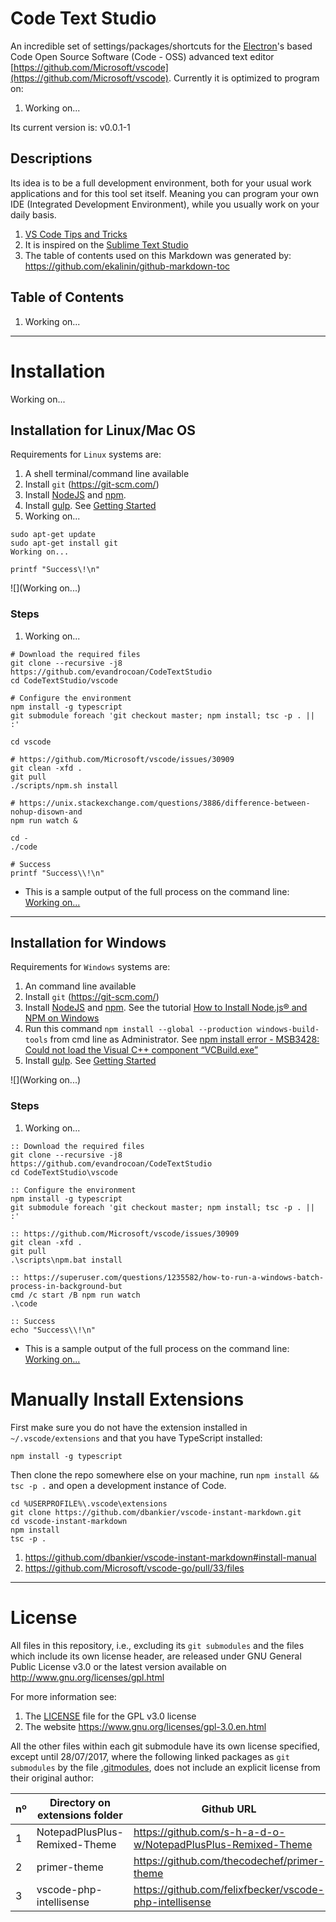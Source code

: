 # Code Text Studio

An incredible set of settings/packages/shortcuts for the
[Electron](https://github.com/electron/electron)'s based Code Open Source Software (Code - OSS)
advanced text editor [https://github.com/Microsoft/vscode](https://github.com/Microsoft/vscode).
Currently it is optimized to program on:

1. Working on...


Its current version is: v0.0.1-1


## Descriptions

Its idea is to be a full development environment, both for your usual work applications and for this
tool set itself. Meaning you can program your own IDE (Integrated Development Environment), while
you usually work on your daily basis.

1. [VS Code Tips and Tricks](https://github.com/Microsoft/vscode-tips-and-tricks)
1. It is inspired on the [Sublime Text Studio](https://github.com/evandrocoan/SublimeTextStudio)
1. The table of contents used on this Markdown was generated by: https://github.com/ekalinin/github-markdown-toc


## Table of Contents

1. Working on...




___
# Installation

Working on...



## Installation for Linux/Mac OS

Requirements for `Linux` systems are:

1. A shell terminal/command line available
1. Install `git` (https://git-scm.com/)
1. Install [NodeJS](https://nodejs.org/en/download/) and [npm](https://www.npmjs.com/get-npm).
1. Install [gulp](https://github.com/gulpjs/gulp). See [Getting
   Started](https://github.com/gulpjs/gulp/blob/master/docs/getting-started.md)
1. Working on...

```shell
sudo apt-get update
sudo apt-get install git
Working on...

printf "Success\!\n"
```

![](Working on...)


### Steps

1. Working on...
```shell
# Download the required files
git clone --recursive -j8 https://github.com/evandrocoan/CodeTextStudio
cd CodeTextStudio/vscode

# Configure the environment
npm install -g typescript
git submodule foreach 'git checkout master; npm install; tsc -p . || :'

cd vscode

# https://github.com/Microsoft/vscode/issues/30909
git clean -xfd .
git pull
./scripts/npm.sh install

# https://unix.stackexchange.com/questions/3886/difference-between-nohup-disown-and
npm run watch &

cd -
./code

# Success
printf "Success\\!\n"
```

* This is a sample output of the full process on the command line: [Working on...]()




___
## Installation for Windows

Requirements for `Windows` systems are:

1. An command line available
1. Install `git` (https://git-scm.com/)
1. Install [NodeJS](https://nodejs.org/en/download/) and [npm](https://www.npmjs.com/get-npm). See the tutorial [How to Install Node.js® and NPM on Windows](http://blog.teamtreehouse.com/install-node-js-npm-windows)
1. Run this command `npm install --global --production windows-build-tools`  from cmd line as Administrator. See [npm install error - MSB3428: Could not load the Visual C++ component “VCBuild.exe”](https://stackoverflow.com/questions/21658832/npm-install-error-msb3428-could-not-load-the-visual-c-component-vcbuild-ex)
1. Install [gulp](https://github.com/gulpjs/gulp). See [Getting Started](https://github.com/gulpjs/gulp/blob/master/docs/getting-started.md)

![](Working on...)


### Steps

1. Working on...
```batch
:: Download the required files
git clone --recursive -j8 https://github.com/evandrocoan/CodeTextStudio
cd CodeTextStudio\vscode

:: Configure the environment
npm install -g typescript
git submodule foreach 'git checkout master; npm install; tsc -p . || :'

:: https://github.com/Microsoft/vscode/issues/30909
git clean -xfd .
git pull
.\scripts\npm.bat install

:: https://superuser.com/questions/1235582/how-to-run-a-windows-batch-process-in-background-but
cmd /c start /B npm run watch
.\code

:: Success
echo "Success\\!\n"
```

* This is a sample output of the full process on the command line: [Working on...]()




# Manually Install Extensions

First make sure you do not have the extension installed in `~/.vscode/extensions` and that you have
TypeScript installed:
```
npm install -g typescript
```

Then clone the repo somewhere else on your machine, run `npm install && tsc -p .`
and open a development instance of Code.
```
cd %USERPROFILE%\.vscode\extensions
git clone https://github.com/dbankier/vscode-instant-markdown.git
cd vscode-instant-markdown
npm install
tsc -p .
```

1. https://github.com/dbankier/vscode-instant-markdown#install-manual
1. https://github.com/Microsoft/vscode-go/pull/33/files





___
# License

All files in this repository, i.e., excluding its `git submodules` and the files which include its
own license header, are released under GNU General Public License v3.0 or the latest version
available on http://www.gnu.org/licenses/gpl.html

For more information see:

1. The [LICENSE](LICENSE) file for the GPL v3.0 license
1. The website https://www.gnu.org/licenses/gpl-3.0.en.html

All the other files within each git submodule have its own license specified, except until 28/07/2017,
where the following linked packages as `git submodules` by the file [.gitmodules](.gitmodules),
does not include an explicit license from their original author:

nº | Directory on extensions folder     | Github URL
-- | ---------------------------------- | --------------------------------------------------------------
1  | NotepadPlusPlus-Remixed-Theme      | https://github.com/s-h-a-d-o-w/NotepadPlusPlus-Remixed-Theme
2  | primer-theme                       | https://github.com/thecodechef/primer-theme
3  | vscode-php-intellisense            | https://github.com/felixfbecker/vscode-php-intellisense


